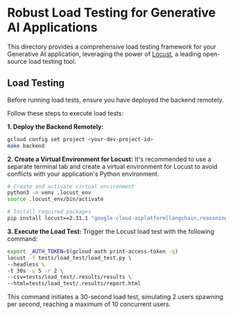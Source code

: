 # Robust Load Testing for Generative AI Applications

This directory provides a comprehensive load testing framework for your Generative AI application, leveraging the power of [Locust](http://locust.io), a leading open-source load testing tool.

##  Load Testing

Before running load tests, ensure you have deployed the backend remotely.

Follow these steps to execute load tests:

**1. Deploy the Backend Remotely:**
   ```bash
   gcloud config set project <your-dev-project-id>
   make backend
   ```

**2. Create a Virtual Environment for Locust:**
   It's recommended to use a separate terminal tab and create a virtual environment for Locust to avoid conflicts with your application's Python environment.

   ```bash
   # Create and activate virtual environment
   python3 -m venv .locust_env
   source .locust_env/bin/activate
   
   # Install required packages
   pip install locust==2.31.1 "google-cloud-aiplatform[langchain,reasoningengine]>=1.77.0"
   ```

**3. Execute the Load Test:**
   Trigger the Locust load test with the following command:

   ```bash
   export _AUTH_TOKEN=$(gcloud auth print-access-token -q)
   locust -f tests/load_test/load_test.py \
   --headless \
   -t 30s -u 5 -r 2 \
   --csv=tests/load_test/.results/results \
   --html=tests/load_test/.results/report.html
   ```

   This command initiates a 30-second load test, simulating 2 users spawning per second, reaching a maximum of 10 concurrent users.

